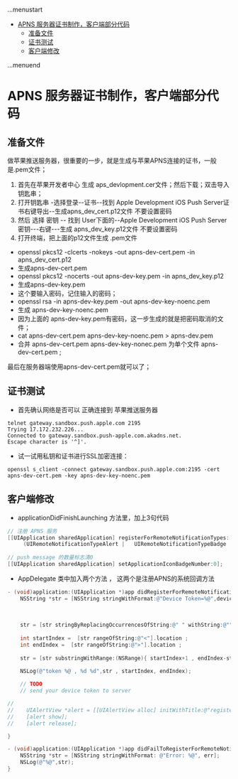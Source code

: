 ...menustart

 - [APNS 服务器证书制作，客户端部分代码](#1294a83ff96c5c0ee3c4b9620dd74edf)
     - [准备文件](#105dbfd27d203f637ce0d3c08eb78878)
     - [证书测试](#81f55b42ec661d67d432330fd47cd07c)
     - [客户端修改](#0c64cd168e7b43ebccec68a62f1d85e7)

...menuend


<h2 id="1294a83ff96c5c0ee3c4b9620dd74edf"></h2>

# APNS 服务器证书制作，客户端部分代码

<h2 id="105dbfd27d203f637ce0d3c08eb78878"></h2>

## 准备文件

做苹果推送服务器，很重要的一步，就是生成与苹果APNS连接的证书，一般是.pem文件；

 1. 首先在苹果开发者中心 生成 aps_devlopment.cer文件；然后下载；双击导入钥匙串；
 2. 打开钥匙串 -选择登录--证书--找到 Apple Development iOS Push Server证书右键导出--生成apns_dev_cert.p12文件 不要设置密码
 3. 然后 选择 密钥 -- 找到 User下面的--Apple Development iOS Push Server密钥---右键---生成 apns_dev_key.p12文件 不要设置密码
 3. 打开终端，把上面的p12文件生成 .pem文件
- openssl pkcs12 -clcerts -nokeys -out apns-dev-cert.pem -in apns_dev_cert.p12  
- 生成apns-dev-cert.pem
- openssl pkcs12 -nocerts -out apns-dev-key.pem -in apns_dev_key.p12   
- 生成apns-dev-key.pem 
- 这个要输入密码，记住输入的密码；
- openssl rsa -in apns-dev-key.pem -out apns-dev-key-noenc.pem  
- 生成 apns-dev-key-noenc.pem 
- 因为上面的 apns-dev-key.pem有密码，这一步生成的就是把密码取消的文件；
- cat apns-dev-cert.pem apns-dev-key-noenc.pem > apns-dev.pem 
- 合并 apns-dev-cert.pem apns-dev-key-nonec.pem 为单个文件 apns-dev-cert.pem ;

最后在服务器端使用apns-dev-cert.pem就可以了；


<h2 id="81f55b42ec661d67d432330fd47cd07c"></h2>

## 证书测试

 - 首先确认网络是否可以 正确连接到 苹果推送服务器

```
telnet gateway.sandbox.push.apple.com 2195
Trying 17.172.232.226...
Connected to gateway.sandbox.push-apple.com.akadns.net.
Escape character is '^]'.
```

 - 试一试用私钥和证书进行SSL加密连接：

```
openssl s_client -connect gateway.sandbox.push.apple.com:2195 -cert apns-dev-cert.pem -key apns-dev-key-noenc.pem 
```

<h2 id="0c64cd168e7b43ebccec68a62f1d85e7"></h2>

## 客户端修改

 - applicationDidFinishLaunching  方法里，加上3句代码

```Objective-C
// 注册 APNS 服务
[[UIApplication sharedApplication] registerForRemoteNotificationTypes:
     (UIRemoteNotificationTypeAlert |   UIRemoteNotificationTypeBadge | UIRemoteNotificationTypeSound)];   
    
// push message 的数量标志清0
[[UIApplication sharedApplication] setApplicationIconBadgeNumber:0]; 
```


 - AppDelegate 类中加入两个方法 ， 这两个是注册APNS的系统回调方法

```Objective-C
- (void)application:(UIApplication *)app didRegisterForRemoteNotificationsWithDeviceToken:(NSData *)deviceToken {        
    NSString *str = [NSString stringWithFormat:@"Device Token=%@",deviceToken];     
       
    
    
    str = [str stringByReplacingOccurrencesOfString:@" " withString:@""];
    
    int startIndex =  [str rangeOfString:@"<"].location ;
    int endIndex =  [str rangeOfString:@">"].location ;
    
    str = [str substringWithRange:(NSRange){ startIndex+1 , endIndex-startIndex -1 }];
    
    NSLog(@"token %@ , %d %d",str , startIndex, endIndex);

    // TODO 
    // send your device token to server 

//    
//    UIAlertView *alert = [[UIAlertView alloc] initWithTitle:@"register" message:str delegate:nil cancelButtonTitle:@"ok" otherButtonTitles: nil];
//    [alert show];
//    [alert release];

}   

- (void)application:(UIApplication *)app didFailToRegisterForRemoteNotificationsWithError:(NSError *)err {        
    NSString *str = [NSString stringWithFormat: @"Error: %@", err];     
    NSLog(@"%@",str);       
}
```








